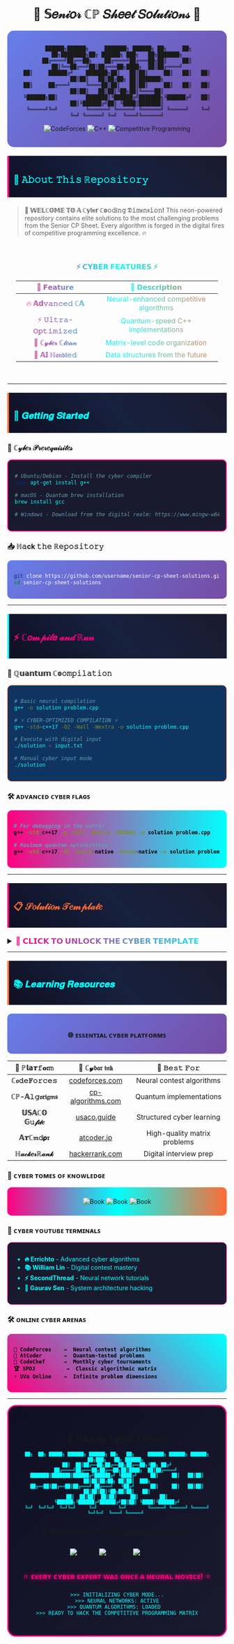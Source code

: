 # <div align="center">🌆 𝕊𝑒𝓃𝒾𝑜𝓇 ℂℙ 𝑆𝒽𝑒𝑒𝓉 𝑆𝑜𝓁𝓊𝓉𝒾𝑜𝓃𝓈 🌆</div>

<div align="center" style="background: linear-gradient(135deg, #667eea 0%, #764ba2 100%); padding: 20px; border-radius: 15px; margin: 20px 0;">

```
 ██████╗██████╗     ███████╗ ██████╗ ██╗     ██╗   ██╗████████╗██╗ ██████╗ ███╗   ██╗███████╗
██╔════╝██╔══██╗    ██╔════╝██╔═══██╗██║     ██║   ██║╚══██╔══╝██║██╔═══██╗████╗  ██║██╔════╝
██║     ██████╔╝    ███████╗██║   ██║██║     ██║   ██║   ██║   ██║██║   ██║██╔██╗ ██║███████╗
██║     ██╔═══╝     ╚════██║██║   ██║██║     ██║   ██║   ██║   ██║██║   ██║██║╚██╗██║╚════██║
╚██████╗██║         ███████║╚██████╔╝███████╗╚██████╔╝   ██║   ██║╚██████╔╝██║ ╚████║███████║
 ╚═════╝╚═╝         ╚══════╝ ╚═════╝ ╚══════╝ ╚═════╝    ╚═╝   ╚═╝ ╚═════╝ ╚═╝  ╚═══╝╚══════╝
```

![CodeForces](https://img.shields.io/badge/CodeForces-FF0080?style=for-the-badge&logo=Codeforces&logoColor=white&color=FF0080&labelColor=1a1a2e)
![C++](https://img.shields.io/badge/C%2B%2B-00FFFF?style=for-the-badge&logo=c%2B%2B&logoColor=black&color=00FFFF&labelColor=16213e)
![Competitive Programming](https://img.shields.io/badge/Competitive%20Programming-FF6B35?style=for-the-badge&color=FF6B35&labelColor=0f3460)

</div>

<div style="background: linear-gradient(45deg, #0f0f23 0%, #16213e 50%, #1a1a2e 100%); color: #00FFFF; padding: 10px; border-left: 4px solid #FF0080; margin: 20px 0;">

## 🔮 𝙰𝚋𝚘𝚞𝚝 𝚃𝚑𝚒𝚜 ℝ𝚎𝚙𝚘𝚜𝚒𝚝𝚘𝚛𝚢

</div>

> **🚀 𝕎𝔼𝕃ℂ𝕆𝕄𝔼 𝕋𝕆 𝔸 ℂ𝕪𝔟𝔢𝕣 ℂ𝕠𝚘𝚍𝔦𝚗𝚐 𝔇𝚒𝚖𝔢𝚗𝔰𝚒𝚘𝚗!** This neon-powered repository contains elite solutions to the most challenging problems from the Senior CP Sheet. Every algorithm is forged in the digital fires of competitive programming excellence. 🔥

<div align="center" style="background: linear-gradient(90deg, #FF0080 0%, #00FFFF 50%, #FF6B35 100%); -webkit-background-clip: text; -webkit-text-fill-color: transparent; padding: 20px;">

### ⚡ 𝗖𝗬𝗕𝗘𝗥 𝗙𝗘𝗔𝗧𝗨𝗥𝗘𝗦 ⚡

| 🌟 **𝗙𝗲𝗮𝘁𝘂𝗿𝗲** | 📝 **𝗗𝗲𝘀𝗰𝗿𝗶𝗽𝘁𝗶𝗼𝗻** |
|:--------------:|:------------------:|
| 🔥 **𝔸𝕕𝚟𝚊𝚗𝚌𝚎𝚍 ℂ𝔸** | Neural-enhanced competitive algorithms |
| ⚡ **𝚄𝚕𝚝𝚛𝚊-𝙾𝚙𝚝𝚒𝚖𝚒𝚣𝚎𝚍** | Quantum-speed C++ implementations |
| 🎯 **ℂ𝓎𝒷𝑒𝓇 ℂ𝓁𝑒𝒶𝓃** | Matrix-level code organization |
| 🧠 **𝔸𝕀 ℍ𝔞𝔫𝔡𝔩𝚎𝚍** | Data structures from the future |

</div>

---

<div style="background: linear-gradient(45deg, #0f0f23 0%, #16213e 50%, #1a1a2e 100%); color: #00FFFF; padding: 10px; border-left: 4px solid #FF6B35; margin: 20px 0;">

## 🚀 𝑮𝒆𝒕𝒕𝒊𝒏𝒈 𝑺𝒕𝒂𝒓𝒕𝒆𝒅

</div>

### 🔧 ℂ𝓎𝒷𝑒𝓇 𝒫𝓇𝑒𝓇𝑒𝓆𝓊𝒾𝓈𝒾𝓉𝑒𝓈

<div style="background: #1a1a2e; color: #00FFFF; padding: 15px; border-radius: 10px; border: 2px solid #FF0080;">

```bash
# Ubuntu/Debian - Install the cyber compiler
sudo apt-get install g++

# macOS - Quantum brew installation  
brew install gcc

# Windows - Download from the digital realm: https://www.mingw-w64.org/
```

</div>

### 📥 ℍ𝚊ck 𝚝𝚑𝚎 ℝ𝚎𝚙𝚘𝚜𝚒𝚝𝚘𝚛𝚢

<div style="background: linear-gradient(135deg, #667eea 0%, #764ba2 100%); padding: 15px; border-radius: 10px; color: white;">

```bash
git clone https://github.com/username/senior-cp-sheet-solutions.git
cd senior-cp-sheet-solutions
```

</div>

---

<div style="background: linear-gradient(45deg, #0f0f23 0%, #16213e 50%, #1a1a2e 100%); color: #FF0080; padding: 10px; border-left: 4px solid #00FFFF; margin: 20px 0;">

## ⚡ ℂ𝑜𝓂𝓅𝒾𝓁𝑒 𝒶𝓃𝒹 ℝ𝓊𝓃

</div>

### 🌈 ℚ𝕦𝕒𝕟𝕥𝕦𝕞 ℂ𝕠𝚘𝚖𝚙𝚒𝚕𝚊𝚝𝚒𝚘𝚗

<div style="background: #0f3460; color: #00FFFF; padding: 15px; border-radius: 10px; border: 1px solid #FF6B35;">

```bash
# Basic neural compilation
g++ -o solution problem.cpp

# ⚡ CYBER-OPTIMIZED COMPILATION ⚡
g++ -std=c++17 -O2 -Wall -Wextra -o solution problem.cpp

# Execute with digital input
./solution < input.txt

# Manual cyber input mode
./solution
```

</div>

### 🛠️ ᴀᴅᴠᴀɴᴄᴇᴅ ᴄʏʙᴇʀ ꜰʟᴀɢꜱ

<div style="background: linear-gradient(90deg, #FF0080, #00FFFF); color: black; padding: 15px; border-radius: 10px; font-weight: bold;">

```bash
# For debugging in the matrix
g++ -std=c++17 -g -Wall -Wextra -DDEBUG -o solution problem.cpp

# Maximum quantum optimization
g++ -std=c++17 -O2 -march=native -mtune=native -o solution problem.cpp
```

</div>

---

<div style="background: linear-gradient(45deg, #0f0f23 0%, #16213e 50%, #1a1a2e 100%); color: #FF6B35; padding: 10px; border-left: 4px solid #FF0080; margin: 20px 0;">

## 📋 𝒮𝑜𝓁𝓊𝓉𝒾𝑜𝓃 𝒯𝑒𝓂𝓅𝓁𝒶𝓉𝑒

</div>

<details>
<summary style="background: linear-gradient(90deg, #FF0080, #00FFFF); -webkit-background-clip: text; -webkit-text-fill-color: transparent; font-size: 18px; font-weight: bold;">🔽 𝗖𝗟𝗜𝗖𝗞 𝗧𝗢 𝗨𝗡𝗟𝗢𝗖𝗞 𝗧𝗛𝗘 𝗖𝗬𝗕𝗘𝗥 𝗧𝗘𝗠𝗣𝗟𝗔𝗧𝗘</summary>

<div style="background: linear-gradient(135deg, #1a1a2e 0%, #16213e 100%); padding: 20px; border-radius: 15px; border: 2px solid #00FFFF;">

```cpp
#include <bits/stdc++.h>
using namespace std;

// ═══════════════════════════════════════════════════════
//           🌟 CYBER PUNK CODE TEMPLATE 🌟
//    ⚡ Optimized for Digital Domination ⚡
// ═══════════════════════════════════════════════════════

// 🔮 Neural Type Definitions
#define ll long long
#define ull unsigned long long
#define vi vector<int>
#define vll vector<long long>
#define pii pair<int, int>
#define pll pair<long long, long long>
#define vpi vector<pair<int, int>>
#define vpll vector<pair<long long, long long>>

// ⚡ Quantum Macros for Lightning Speed
#define pb push_back
#define mp make_pair
#define fi first
#define se second
#define all(v) v.begin(), v.end()
#define rall(v) v.rbegin(), v.rend()
#define sz(v) ((int)v.size())
#define rep(i, a, b) for(int i = a; i < b; i++)
#define per(i, a, b) for(int i = a; i >= b; i--)

// 🌌 Universal Constants from the Matrix
const int MOD = 1e9 + 7;
const int INF = 1e9;
const ll LINF = 1e18;
const double EPS = 1e-9;
const int MAXN = 2e5 + 5;

// 🎯 Cyber Utility Functions
template<typename T> void hack_read(T &x) { cin >> x; }
template<typename T> void neural_print(T x) { cout << x << "\n"; }
template<typename T> void debug_matrix(T x) { cerr << #x << " = " << x << "\n"; }

// 🚀 Hyperspeed I/O Protocol
void initiate_cyber_mode() {
    ios_base::sync_with_stdio(false);
    cin.tie(NULL);
    cout.tie(NULL);
}

// 🔥 MAIN CYBER SOLUTION FUNCTION 🔥
void solve() {
    // 🌟 Your quantum algorithm goes here 🌟
    // ⚡ Hack the matrix with your code ⚡
    
}

// 🎮 MAIN EXECUTION PORTAL
int main() {
    initiate_cyber_mode();
    
    int test_cases = 1;
    // cin >> test_cases;  // Activate for multiple dimensions
    
    while (test_cases--) {
        solve();
    }
    
    return 0;
}

// ═══════════════════════════════════════════════════════
//     🌆 END OF CYBER PUNK TEMPLATE 🌆
//        ⚡ Code like a digital ninja ⚡
// ═══════════════════════════════════════════════════════
```

</div>

</details>

---

<div style="background: linear-gradient(45deg, #0f0f23 0%, #16213e 50%, #1a1a2e 100%); color: #00FFFF; padding: 10px; border-left: 4px solid #FF6B35; margin: 20px 0;">

## 📚 𝑳𝒆𝒂𝒓𝒏𝒊𝒏𝒈 𝑹𝒆𝒔𝒐𝒖𝒓𝒄𝒆𝒔

</div>

<div align="center" style="background: linear-gradient(135deg, #667eea 0%, #764ba2 100%); padding: 15px; border-radius: 10px;">

### 🌐 ᴇꜱꜱᴇɴᴛɪᴀʟ ᴄʏʙᴇʀ ᴘʟᴀᴛꜰᴏʀᴍꜱ

</div>

| 🌟 **ℙ𝕝𝕒𝞽𝚏𝛐𝔯𝚖** | 🔗 **ℂ𝔂𝔟𝔞𝔯 𝔦𝔫𝔨** | 📝 **𝙱𝚎𝚜𝚝 𝙵𝚘𝚛** |
|:---------------:|:-----------:|:----------------:|
| **ℂ𝔬𝚍𝚎𝔽𝚘𝚛𝚌𝚎𝚜** | [codeforces.com](https://codeforces.com) | Neural contest algorithms |
| **ℂℙ-𝔸𝚕𝚐𝔬𝔯𝔦𝔤𝔪𝔰** | [cp-algorithms.com](https://cp-algorithms.com) | Quantum implementations |
| **𝕌𝕊𝔸ℂ𝕆 𝔾𝚞𝓯𝒹𝑒** | [usaco.guide](https://usaco.guide) | Structured cyber learning |
| **𝔸𝞽ℂ𝔪𝚍𝞀𝔯** | [atcoder.jp](https://atcoder.jp) | High-quality matrix problems |
| **ℍ𝒶𝒸𝓀𝑒𝓇ℝ𝒶𝓃𝓀** | [hackerrank.com](https://hackerrank.com) | Digital interview prep |

### 📖 ᴄʏʙᴇʀ ᴛᴏᴍᴇꜱ ᴏꜰ ᴋɴᴏᴡʟᴇᴅɢᴇ

<div align="center" style="background: linear-gradient(90deg, #FF0080, #00FFFF, #FF6B35); padding: 10px; border-radius: 10px;">

![Book](https://img.shields.io/badge/📚%20Competitive%20Programming%204-Steven%20Halim-FF0080?style=for-the-badge&labelColor=1a1a2e)
![Book](https://img.shields.io/badge/📚%20Introduction%20to%20Algorithms-CLRS-00FFFF?style=for-the-badge&labelColor=16213e)
![Book](https://img.shields.io/badge/📚%20Algorithm%20Design%20Manual-Steven%20Skiena-FF6B35?style=for-the-badge&labelColor=0f3460)

</div>

### 🎯 ᴄʏʙᴇʀ ʏᴏᴜᴛᴜʙᴇ ᴛᴇʀᴍɪɴᴀʟꜱ

<div style="background: #1a1a2e; color: #00FFFF; padding: 15px; border-radius: 10px; border: 1px solid #FF0080;">

- **🔥 Errichto** - Advanced cyber algorithms
- **📚 William Lin** - Digital contest mastery  
- **⚡ SecondThread** - Neural network tutorials
- **🧠 Gaurav Sen** - System architecture hacking

</div>

### 🛠️ ᴏɴʟɪɴᴇ ᴄʏʙᴇʀ ᴀʀᴇɴᴀꜱ

<div style="background: linear-gradient(45deg, #FF0080, #00FFFF); color: black; padding: 15px; border-radius: 10px; font-weight: bold;">

```
🥇 CodeForces    →  Neural contest algorithms
🥈 AtCoder       →  Quantum-tested problems  
🥉 CodeChef      →  Monthly cyber tournaments
🏆 SPOJ          →  Classic algorithmic matrix
⚡ UVa Online    →  Infinite problem dimensions
```

</div>

---

<div align="center" style="background: linear-gradient(135deg, #0f0f23 0%, #1a1a2e 100%); padding: 30px; border-radius: 20px; border: 3px solid #FF0080;">

## 🎉 ℍ𝕒𝓅𝓅𝓎 ℂ𝔂𝕓𝔢𝕣 ℂ𝔬𝒹𝔦𝓷𝔤!

<div style="color: #00FFFF; font-family: monospace; font-size: 12px; line-height: 1.2;">

```
██╗  ██╗ █████╗ ██████╗ ██████╗ ██╗   ██╗     ██████╗ ██████╗ ██████╗ ██╗███╗   ██╗ ██████╗ 
██║  ██║██╔══██╗██╔══██╗██╔══██╗╚██╗ ██╔╝    ██╔════╝██╔═══██╗██╔══██╗██║████╗  ██║██╔════╝ 
███████║███████║██████╔╝██████╔╝ ╚████╔╝     ██║     ██║   ██║██║  ██║██║██╔██╗ ██║██║  ███╗
██╔══██║██╔══██║██╔═══╝ ██╔═══╝   ╚██╔╝      ██║     ██║   ██║██║  ██║██║██║╚██╗██║██║   ██║
██║  ██║██║  ██║██║     ██║        ██║       ╚██████╗╚██████╔╝██████╔╝██║██║ ╚████║╚██████╔╝
╚═╝  ╚═╝╚═╝  ╚═╝╚═╝     ╚═╝        ╚═╝        ╚═════╝ ╚═════╝ ╚═════╝ ╚═╝╚═╝  ╚═══╝ ╚═════╝ 
```

</div>

### 🚀 **ᴋᴇᴇᴘ ʜᴀᴄᴋɪɴɢ ᴛʜᴇ ᴍᴀᴛʀɪx, ᴋᴇᴇᴘ ʟᴇᴠᴇʟɪɴɢ ᴜᴘ!**

<div style="display: flex; justify-content: center; gap: 10px; flex-wrap: wrap;">

![Coding](https://img.shields.io/badge/Keep%20Coding-🔥-FF0080?style=for-the-badge&labelColor=1a1a2e)
![Learning](https://img.shields.io/badge/Keep%20Learning-📚-00FFFF?style=for-the-badge&labelColor=16213e)
![Growing](https://img.shields.io/badge/Keep%20Growing-🌱-FF6B35?style=for-the-badge&labelColor=0f3460)

</div>

<div style="color: #FF0080; font-size: 18px; margin-top: 20px; text-shadow: 0 0 10px #FF0080;">

⭐ **ᴇᴠᴇʀʏ ᴄʏʙᴇʀ ᴇxᴘᴇʀᴛ ᴡᴀꜱ ᴏɴᴄᴇ ᴀ ɴᴇᴜʀᴀʟ ɴᴏᴠɪᴄᴇ!** ⭐

</div>

<div style="margin-top: 15px; color: #00FFFF; font-size: 14px;">

```
>>> INITIALIZING CYBER MODE...
>>> NEURAL NETWORKS: ACTIVE
>>> QUANTUM ALGORITHMS: LOADED  
>>> READY TO HACK THE COMPETITIVE PROGRAMMING MATRIX
```

</div>

</div>
